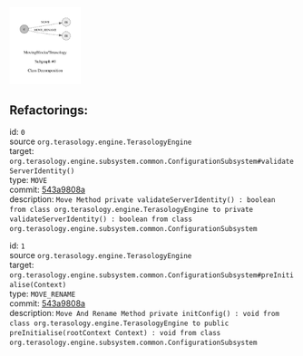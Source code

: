 <img src=subgraph_atomic_0.svg width=25%>

## Refactorings:

id: `0`\
source `org.terasology.engine.TerasologyEngine`\
target: `org.terasology.engine.subsystem.common.ConfigurationSubsystem#validateServerIdentity()`\
type: `MOVE`\
commit: [543a9808a](https://github.com/MovingBlocks/Terasology/commit/543a9808a85619dbe5acc2373cb4fe5344442de7)\
description: `Move Method private validateServerIdentity() : boolean from class org.terasology.engine.TerasologyEngine to private validateServerIdentity() : boolean from class org.terasology.engine.subsystem.common.ConfigurationSubsystem`

id: `1`\
source `org.terasology.engine.TerasologyEngine`\
target: `org.terasology.engine.subsystem.common.ConfigurationSubsystem#preInitialise(Context)`\
type: `MOVE_RENAME`\
commit: [543a9808a](https://github.com/MovingBlocks/Terasology/commit/543a9808a85619dbe5acc2373cb4fe5344442de7)\
description: `Move And Rename Method private initConfig() : void from class org.terasology.engine.TerasologyEngine to public preInitialise(rootContext Context) : void from class org.terasology.engine.subsystem.common.ConfigurationSubsystem`

